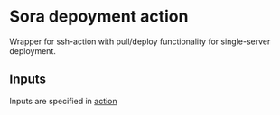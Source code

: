 # Sora depoyment action

Wrapper for ssh-action with pull/deploy functionality for single-server deployment.

## Inputs

Inputs are specified in [action](./action.yml)

